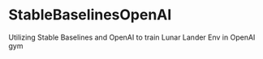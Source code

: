 # StableBaselinesOpenAI
Utilizing Stable Baselines and OpenAI to train Lunar Lander Env in OpenAI gym
